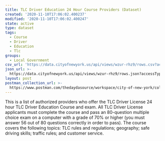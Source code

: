 ```yaml
---
title: TLC Driver Education 24 Hour Course Providers (Dataset)
created: '2020-11-10T17:06:02.400237'
modified: '2020-11-10T17:06:02.400247'
state: active
type: dataset
tags:
  - Course
  - Driver
  - Education
  - Tlc
groups:
  - Local Government
csv_url: 'https://data.cityofnewyork.us/api/views/wzur-rhz9/rows.csv?accessType=DOWNLOAD'
json_url: >-
  https://data.cityofnewyork.us/api/views/wzur-rhz9/rows.json?accessType=DOWNLOAD
layout: post
postman_collection_url: >-
  https://www.postman.com/thedaydasource/workspace/city-of-new-york/collection/15909983-ae556bbd-759a-47f8-b574-f0c494b0ca66
---
```

This is a list of authorized providers who offer the TLC Driver License 24 hour TLC Driver Education Course and exam. All TLC Driver License applicants must complete the course and pass an 80-question multiple choice exam on a computer with a grade of 70% or higher (you must answer 56 out of 80 questions correctly in order to pass). The course covers the following topics: TLC rules and regulations; geography; safe driving skills; traffic rules; and customer service.
